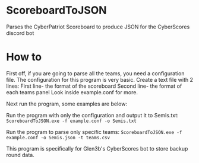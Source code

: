 # ScoreboardToJSON
Parses the CyberPatriot Scoreboard to produce JSON for the CyberScores discord bot
# How to
First off, if you are going to parse all the teams, you need a configuration file.
The configuration for this program is very basic.
Create a text file with 2 lines:
	First line- the format of the scoreboard
	Second line- the format of each teams panel
Look inside example.conf for more.

Next run the program, some examples are below:

Run the program with only the configuration and output it to Semis.txt:
`ScoreboardToJSON.exe -f example.conf -o Semis.txt`

Run the program to parse only specific teams:
`ScoreboardToJSON.exe -f example.conf -o Semis.json -t teams.csv`

This program is specifically for Glen3b's CyberScores bot to store backup round data.
